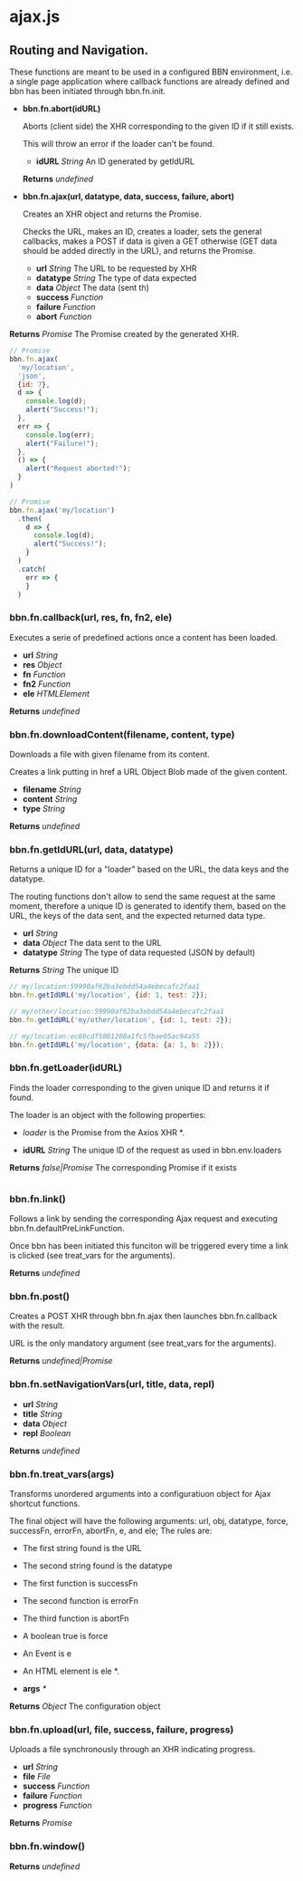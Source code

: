 # ajax.js

## Routing and Navigation.

These functions are meant to be used in a configured BBN environment,
i.e. a single page application where callback functions are already defined
and bbn has been initiated through bbn.fn.init.


- __bbn.fn.abort(idURL)__

  Aborts (client side) the XHR corresponding to the given ID if it still exists.

  This will throw an error if the loader can't be found.

  - __idURL__ _String_ An ID generated by getIdURL

  __Returns__ _undefined_ 

- __bbn.fn.ajax(url, datatype, data, success, failure, abort)__

  Creates an XHR object and returns the Promise.

  Checks the URL, makes an ID, creates a loader, sets the general callbacks, makes a POST if data is given a GET otherwise (GET data should be added directly in the URL), and returns the Promise.

  - __url__ _String_ The URL to be requested by XHR
  - __datatype__ _String_ The type of data expected
  - __data__ _Object_ The data (sent th)
  - __success__ _Function_ 
  - __failure__ _Function_ 
  - __abort__ _Function_ 

**Returns** _Promise_ The Promise created by the generated XHR.


```javascript
// Promise
bbn.fn.ajax(
  'my/location',
  'json',
  {id: 7},
  d => {
    console.log(d);
    alert("Success!");
  },
  err => {
    console.log(err);
    alert("Failure!");
  },
  () => {
    alert("Request aborted!");
  }
)
```


```javascript
// Promise
bbn.fn.ajax('my/location')
  .then(
    d => {
      console.log(d);
      alert("Success!");
    }
  )
  .catch(
    err => {
    }
  )
```

### **bbn.fn.callback(url, res, fn, fn2, ele)**

Executes a serie of predefined actions once a content has been loaded.

* __url__ _String_ 
* __res__ _Object_ 
* __fn__ _Function_ 
* __fn2__ _Function_ 
* __ele__ _HTMLElement_ 

**Returns** _undefined_ 

### **bbn.fn.downloadContent(filename, content, type)**

Downloads a file with given filename from its content.

Creates a link putting in href a URL Object Blob made of the given content.

* __filename__ _String_ 
* __content__ _String_ 
* __type__ _String_ 

**Returns** _undefined_ 

### **bbn.fn.getIdURL(url, data, datatype)**

Returns a unique ID for a "loader" based on the URL, the data keys and the datatype.

The routing functions don't allow to send the same request at the same moment,
therefore a unique ID is generated to identify them, based on the URL,
the keys of the data sent, and the expected returned data type.

* __url__ _String_ 
* __data__ _Object_ The data sent to the URL
* __datatype__ _String_ The type of data requested (JSON by default)

**Returns** _String_ The unique ID


```javascript
// my/location:59990af62ba3ebdd54a4ebecafc2faa1
bbn.fn.getIdURL('my/location', {id: 1, test: 2});
```


```javascript
// my/other/location:59990af62ba3ebdd54a4ebecafc2faa1
bbn.fn.getIdURL('my/other/location', {id: 1, test: 2});
```


```javascript
// my/location:ec60cdf5001208a1fc5fbae05ac94a55
bbn.fn.getIdURL('my/location', {data: {a: 1, b: 2}});
```

### **bbn.fn.getLoader(idURL)**

Finds the loader corresponding to the given unique ID and returns it if found.

The loader is an object with the following properties:
* _loader_ is the Promise from the Axios XHR
*.

* __idURL__ _String_ The unique ID of the request as used in bbn.env.loaders

**Returns** _false|Promise_ The corresponding Promise if it exists


```javascript

```

### **bbn.fn.link()**

Follows a link by sending the corresponding Ajax request and executing bbn.fn.defaultPreLinkFunction.

Once bbn has been initiated this funciton will be triggered every time a link is clicked
(see treat_vars for the arguments).


**Returns** _undefined_ 

### **bbn.fn.post()**

Creates a POST XHR through bbn.fn.ajax then launches bbn.fn.callback with the result.

URL is the only mandatory argument (see treat_vars for the arguments).


**Returns** _undefined|Promise_ 

### **bbn.fn.setNavigationVars(url, title, data, repl)**

* __url__ _String_ 
* __title__ _String_ 
* __data__ _Object_ 
* __repl__ _Boolean_ 

**Returns** _undefined_ 

### **bbn.fn.treat_vars(args)**

Transforms unordered arguments into a configuratiuon object for Ajax shortcut functions.

The final object will have the following arguments: url, obj, datatype, force, successFn,
errorFn, abortFn, e, and ele; The rules are:
* The first string found is the URL
* The second string found is the datatype
* The first function is successFn
* The second function is errorFn
* The third function is abortFn
* A boolean true is force
* An Event is e
* An HTML element is ele
*.

* __args__ _*_ 

**Returns** _Object_ The configuration object

### **bbn.fn.upload(url, file, success, failure, progress)**

Uploads a file synchronously through an XHR indicating progress.

* __url__ _String_ 
* __file__ _File_ 
* __success__ _Function_ 
* __failure__ _Function_ 
* __progress__ _Function_ 

**Returns** _Promise_ 

### **bbn.fn.window()**


**Returns** _undefined_ 
